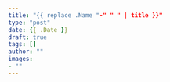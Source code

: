 ```yaml
---
title: "{{ replace .Name "-" " " | title }}"
type: "post"
date: {{ .Date }}
draft: true
tags: []
author: ""
images: 
- ""
---
```

